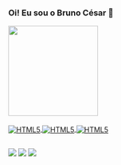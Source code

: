 <h3> Oi! Eu sou o Bruno César 👋 </h3>

<div>
  <a href="https://github.com/cesarbrunoms>
  <img height="180em" src="https://github-readme-stats.vercel.app/api?username=cesarbrunoms&show_icons=true&theme=dracula&include_all_commits=true&count_private=true"/>
  <img height="180em" src="https://github-readme-status.vercel.app/api/top-langs/?username=cesarbrunoms&layout=compact&langs_count=16&theme=dracula"/>
</div>

<div style="display: inline_block"><br>
 <img align="center" alt="HTML5" src="https://img.shields.io/badge/HTML5-E34F26?style=for-the-badge&logo=html5&logoColor=white">
 <img align="center" alt="HTML5" src="https://img.shields.io/badge/CSS-239120?&style=for-the-badge&logo=css3&logoColor=white">
 <img align="center" alt="HTML5" src="https://img.shields.io/badge/JavaScript-F7DF1E?style=for-the-badge&logo=javascript&logoColor=black">
 
<!-- <img align="center" alt="HTML5" src="https://img.shields.io/badge/Bootstrap-563D7C?style=for-the-badge&logo=bootstrap&logoColor=white">
 <img align="center" alt="HTML5" src="https://img.shields.io/badge/PHP-777BB4?style=for-the-badge&logo=php&logoColor=white"> -->
</div>

##
                                                                                                                           
<div>
<a href="https://www.linkedin.com/in/cesarbrunoms" target="_blank"><img src="https://img.shields.io/badge/LinkedIn-0077B5?style=for-the-badge&logo=linkedin&logoColor=white"></a>
<a href="https://www.instagram.com/cesarbrunoms" target="_blank"><img src="https://img.shields.io/badge/Instagram-E4405F?style=for-the-badge&logo=instagram&logoColor=white"></a>
<a href="mailto:cesarbrunoms@gmail.com" target="_blank"><img src="https://img.shields.io/badge/Gmail-D14836?style=for-the-badge&logo=gmail&logoColor=white"></a>
</div>




                                                  
                                                  
                                                  
                                                  
                                                  
                                                  
<!--
**cesarbrunoms/cesarbrunoms** is a ✨ _special_ ✨ repository because its `README.md` (this file) appears on your GitHub profile.

Here are some ideas to get you started:

- 🔭 I’m currently working on ...
- 🌱 I’m currently learning ...
- 👯 I’m looking to collaborate on ...
- 🤔 I’m looking for help with ...
- 💬 Ask me about ...
- 📫 How to reach me: ...
- 😄 Pronouns: ...
- ⚡ Fun fact: ...
-->
